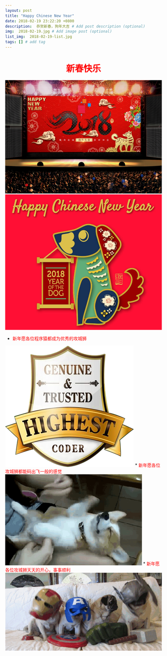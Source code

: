 ```yaml
---
layout: post
title: "Happy Chinese New Year"
date: 2018-02-19 23:22:20 +0800
description:  恭贺新春，狗年大吉 # Add post description (optional)
img:  2018-02-19.jpg # Add image post (optional)
list_img:  2018-02-19-list.jpg
tags: [] # add tag
---
```

<h1 style="text-align:center;color:red;font-family: 汉仪雪君体简">新春快乐</h1>

<img src="../assets/attchment/2018-02-19/chinese_new_year.jpg" alt="chinese_new_year" />
<img src="../assets/attchment/2018-02-19/chinese_new_year_1.jpg" alt="chinese_new_year" />

* <span style="color:red">新年愿各位程序猿都成为优秀的攻城狮</span>
<img src="../assets/attchment/2018-02-19/coder.png" alt="chinese_new_year" />
* <span style="color:red">新年愿各位攻城狮都能码出飞一般的感觉</span>
<img src="../assets/attchment/2018-02-19/speed.gif" alt="chinese_new_year" />
* <span style="color:red">新年愿各位攻城狮天天的开心，事事顺利</span>
<img src="../assets/attchment/2018-02-19/mood.gif" alt="chinese_new_year" />
